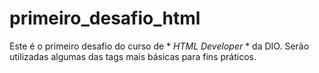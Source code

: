 # primeiro_desafio_html

Este é o primeiro desafio do curso de * *HTML Developer* * da DIO. Serão utilizadas algumas das tags mais básicas para fins práticos.
